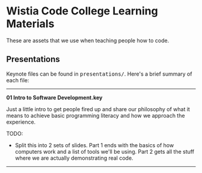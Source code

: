 Wistia Code College Learning Materials
======================================

These are assets that we use when teaching people how to code.

## Presentations

Keynote files can be found in <tt>presentations/</tt>. Here's a brief summary of each file:

---

**01 Intro to Software Development.key**

Just a little intro to get people fired up and share our philosophy of what it
means to achieve basic programming literacy and how we approach the experience.

TODO:

* Split this into 2 sets of slides. Part 1 ends with the basics of how computers
  work and a list of tools we'll be using. Part 2 gets all the stuff where we
  are actually demonstrating real code.

---


